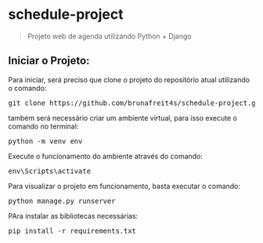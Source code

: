 # schedule-project

> Projeto web de agenda utilizando Python + Django

## Iniciar o Projeto:

<p>
  Para iniciar, será preciso que clone o projeto do repositório atual utilizando o comando: 
  <pre>git clone https://github.com/brunafreit4s/schedule-project.git</pre>  
</p>

<p>
  também será necessário criar um ambiente virtual, para isso execute o comando no terminal:
  <pre>python -m venv env</pre>
</p>

<p>
  Execute o funcionamento do ambiente através do comando:
  <pre>env\Scripts\activate</pre>
</p>

<p>
  Para visualizar o projeto em funcionamento, basta executar o comando:
  <pre>python manage.py runserver</pre>
</p>

<p>
  PAra instalar as bibliotecas necessárias:
  <pre>pip install -r requirements.txt</pre>
</p>
